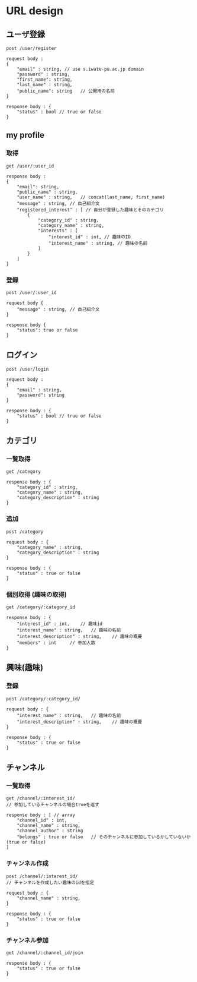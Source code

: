 # URL design

## ユーザ登録

	post /user/register

	request body :
	{
		"email" : string, // use s.iwate-pu.ac.jp domain
		"password" : string,
		"first_name": string,
		"last_name" : string,
		"public_name": string 	// 公開用の名前
	}

	response body : {
		"status" : bool // true or false
	}

## my profile
### 取得
	get /user/:user_id

	response body :
	{
		"email": string,
		"public_name" : string,
		"user_name" : string,	// concat(last_name, first_name)
		"message" : string, // 自己紹介文
		"registered_interest" : [ // 自分が登録した趣味とそのカテゴリ
			{
				"category_id" : string,
				"category_name" : string,
				"interests" : [
					"interest_id" : int, // 趣味のID
					"interest_name" : string, // 趣味の名前
				]
			}
		]
	}

### 登録
	post /user/:user_id

	request body {
		"message" : string, // 自己紹介文
	}

	response body {
		"status": true or false
	}

## ログイン

	post /user/login

	request body :
	{
		"email" : string,
		"password": string
	}

	response body : {
		"status" : bool	// true or false
	}

## カテゴリ
### 一覧取得

	get /category

	response body : {
		"category_id" : string,
		"category_name" : string,
		"category_description" : string
	}

### 追加

	post /category

	request body : {
		"category_name" : string,
		"category_description" : string
	}

	response body : {
		"status" : true or false
	}

### 個別取得 (趣味の取得)

	get /category/:category_id

	response body : {
		"interest_id" : int, 	// 趣味id
		"interest_name" : string,	// 趣味の名前
		"interest_description" : string,	// 趣味の概要
		"members" : int 	// 参加人数
	}

## 興味(趣味)
### 登録

	post /category/:category_id/

	request body : {
		"interest_name" : string,	// 趣味の名前
		"interest_description" : string,	// 趣味の概要
	}

	response body : {
		"status" : true or false
	}

## チャンネル
### 一覧取得

	get /channel/:interest_id/
    // 参加しているチャンネルの場合trueを返す

	response body : [ // array
		"channel_id" : int,
		"channel_name" : string,
		"channel_author" : string
		"belongs" : true or false 	// そのチャンネルに参加しているかしていないか(true or false)
	]

### チャンネル作成

	post /channel/:interest_id/
	// チャンネルを作成したい趣味のidを指定

	request body : {
		"channel_name" : string,
	}

	response body : {
		"status" : true or false
	}

### チャンネル参加

	get /channel/:channel_id/join

	response body : {
		"status" : true or false
	}
